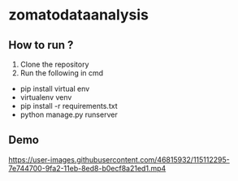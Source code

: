 
# zomatodataanalysis
## How to run ?
1) Clone the repository
2) Run the following in cmd
- pip install virtual env
- virtualenv venv
- pip install -r requirements.txt
- python manage.py runserver

## Demo
https://user-images.githubusercontent.com/46815932/115112295-7e744700-9fa2-11eb-8ed8-b0ecf8a21ed1.mp4
